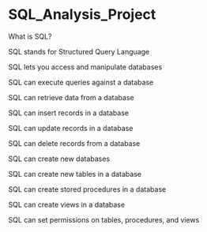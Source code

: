 # SQL_Analysis_Project

What is SQL?

SQL stands for Structured Query Language

SQL lets you access and manipulate databases

SQL can execute queries against a database

SQL can retrieve data from a database

SQL can insert records in a database

SQL can update records in a database

SQL can delete records from a database

SQL can create new databases

SQL can create new tables in a database

SQL can create stored procedures in a database

SQL can create views in a database

SQL can set permissions on tables, procedures, and views
